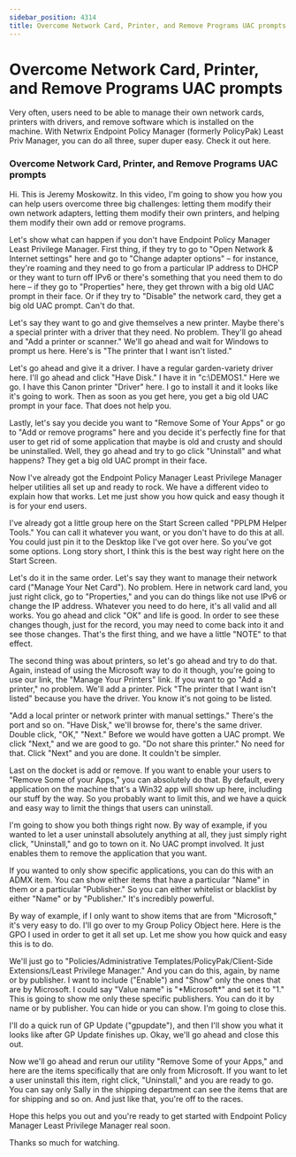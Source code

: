 ```yaml
---
sidebar_position: 4314
title: Overcome Network Card, Printer, and Remove Programs UAC prompts
---
```


# Overcome Network Card, Printer, and Remove Programs UAC prompts

Very often, users need to be able to manage their own network cards, printers with drivers, and remove software which is installed on the machine. With Netwrix Endpoint Policy Manager (formerly PolicyPak) Least Priv Manager, you can do all three, super duper easy. Check it out here.

### Overcome Network Card, Printer, and Remove Programs UAC prompts

Hi. This is Jeremy Moskowitz. In this video, I'm going to show you how you can help users overcome three big challenges: letting them modify their own network adapters, letting them modify their own printers, and helping them modify their own add or remove programs.

Let's show what can happen if you don't have Endpoint Policy Manager Least Privilege Manager. First thing, if they try to go to "Open Network & Internet settings" here and go to "Change adapter options" – for instance, they're roaming and they need to go from a particular IP address to DHCP or they want to turn off IPv6 or there's something that you need them to do here – if they go to "Properties" here, they get thrown with a big old UAC prompt in their face. Or if they try to "Disable" the network card, they get a big old UAC prompt. Can't do that.

Let's say they want to go and give themselves a new printer. Maybe there's a special printer with a driver that they need. No problem. They'll go ahead and "Add a printer or scanner." We'll go ahead and wait for Windows to prompt us here. Here's is "The printer that I want isn't listed."

Let's go ahead and give it a driver. I have a regular garden-variety driver here. I'll go ahead and click "Have Disk." I have it in "c:\DEMOS1." Here we go. I have this Canon printer "Driver" here. I go to install it and it looks like it's going to work. Then as soon as you get here, you get a big old UAC prompt in your face. That does not help you.

Lastly, let's say you decide you want to "Remove Some of Your Apps" or go to "Add or remove programs" here and you decide it's perfectly fine for that user to get rid of some application that maybe is old and crusty and should be uninstalled. Well, they go ahead and try to go click "Uninstall" and what happens? They get a big old UAC prompt in their face.

Now I've already got the Endpoint Policy Manager Least Privilege Manager helper utilities all set up and ready to rock. We have a different video to explain how that works. Let me just show you how quick and easy though it is for your end users.

I've already got a little group here on the Start Screen called "PPLPM Helper Tools." You can call it whatever you want, or you don't have to do this at all. You could just pin it to the Desktop like I've got over here. So you've got some options. Long story short, I think this is the best way right here on the Start Screen.

Let's do it in the same order. Let's say they want to manage their network card ("Manage Your Net Card"). No problem. Here in network card land, you just right click, go to "Properties," and you can do things like not use IPv6 or change the IP address. Whatever you need to do here, it's all valid and all works. You go ahead and click "OK" and life is good. In order to see these changes though, just for the record, you may need to come back into it and see those changes. That's the first thing, and we have a little "NOTE" to that effect.

The second thing was about printers, so let's go ahead and try to do that. Again, instead of using the Microsoft way to do it though, you're going to use our link, the "Manage Your Printers" link. If you want to go "Add a printer," no problem. We'll add a printer. Pick "The printer that I want isn't listed" because you have the driver. You know it's not going to be listed.

"Add a local printer or network printer with manual settings." There's the port and so on. "Have Disk," we'll browse for, there's the same driver. Double click, "OK," "Next." Before we would have gotten a UAC prompt. We click "Next," and we are good to go. "Do not share this printer." No need for that. Click "Next" and you are done. It couldn't be simpler.

Last on the docket is add or remove. If you want to enable your users to "Remove Some of your Apps," you can absolutely do that. By default, every application on the machine that's a Win32 app will show up here, including our stuff by the way. So you probably want to limit this, and we have a quick and easy way to limit the things that users can uninstall.

I'm going to show you both things right now. By way of example, if you wanted to let a user uninstall absolutely anything at all, they just simply right click, "Uninstall," and go to town on it. No UAC prompt involved. It just enables them to remove the application that you want.

If you wanted to only show specific applications, you can do this with an ADMX item. You can show either items that have a particular "Name" in them or a particular "Publisher." So you can either whitelist or blacklist by either "Name" or by "Publisher." It's incredibly powerful.

By way of example, if I only want to show items that are from "Microsoft," it's very easy to do. I'll go over to my Group Policy Object here. Here is the GPO I used in order to get it all set up. Let me show you how quick and easy this is to do.

We'll just go to "Policies/Administrative Templates/PolicyPak/Client-Side Extensions/Least Privilege Manager." And you can do this, again, by name or by publisher. I want to include ("Enable") and "Show" only the ones that are by Microsoft. I could say "Value name" is "\*Microsoft\*" and set it to "1." This is going to show me only these specific publishers. You can do it by name or by publisher. You can hide or you can show. I'm going to close this.

I'll do a quick run of GP Update ("gpupdate"), and then I'll show you what it looks like after GP Update finishes up. Okay, we'll go ahead and close this out.

Now we'll go ahead and rerun our utility "Remove Some of your Apps," and here are the items specifically that are only from Microsoft. If you want to let a user uninstall this item, right click, "Uninstall," and you are ready to go. You can say only Sally in the shipping department can see the items that are for shipping and so on. And just like that, you're off to the races.

Hope this helps you out and you're ready to get started with Endpoint Policy Manager Least Privilege Manager real soon.

Thanks so much for watching.